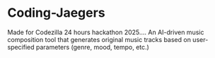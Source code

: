 # Coding-Jaegers
Made for Codezilla 24 hours hackathon 2025.... An AI-driven music composition tool that generates original music tracks based on user-specified parameters (genre, mood, tempo, etc.)
